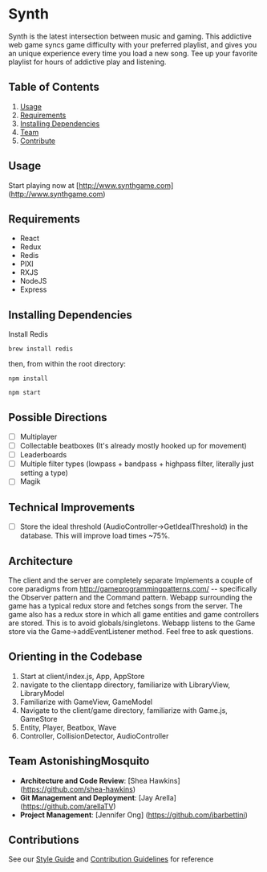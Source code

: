 # Synth

Synth is the latest intersection between music and gaming. This addictive web game syncs game difficulty with your preferred playlist, and gives you an unique experience every time you load a new song. Tee up your favorite playlist for hours of addictive play and listening.

## Table of Contents

1. [Usage](#Usage)
1. [Requirements](#requirements)
1. [Installing Dependencies](#installing-dependencies)
1. [Team](#team-astonishingmosquito)
1. [Contribute](#contributions)

## Usage

Start playing now at [http://www.synthgame.com] (http://www.synthgame.com)

## Requirements

- React
- Redux
- Redis
- PIXI
- RXJS
- NodeJS
- Express

## Installing Dependencies

Install Redis
```
brew install redis
```

then, from within the root directory:

```
npm install
```
```
npm start
```


## Possible Directions
- [ ] Multiplayer
- [ ] Collectable beatboxes (It's already mostly hooked up for movement)
- [ ] Leaderboards
- [ ] Multiple filter types (lowpass + bandpass + highpass filter, literally just setting a type)
- [ ] Magik

## Technical Improvements
- [ ] Store the ideal threshold (AudioController->GetIdealThreshold) in the database. This will improve load times ~75%.


## Architecture
The client and the server are completely separate
Implements a couple of core paradigms from http://gameprogrammingpatterns.com/ -- specifically the Observer pattern and the Command pattern.
Webapp surrounding the game has a typical redux store and fetches songs from the server.
The game also has a redux store in which all game entities and game controllers are stored. This is to avoid globals/singletons.
Webapp listens to the Game store via the Game->addEventListener method.
Feel free to ask questions.

## Orienting in the Codebase

1. Start at client/index.js, App, AppStore
2. navigate to the clientapp directory, familiarize with LibraryView, LibraryModel
3. Familiarize with GameView, GameModel
4. Navigate to the client/game directory, familiarize with Game.js, GameStore
5. Entity, Player, Beatbox, Wave
6. Controller, CollisionDetector, AudioController

## Team AstonishingMosquito

  - __Architecture and Code Review__: [Shea Hawkins] (https://github.com/shea-hawkins)
  - __Git Management and Deployment__: [Jay Arella] (https://github.com/arellaTV)
  - __Project Management__: [Jennifer Ong] (https://github.com/jbarbettini)

## Contributions

See our [Style Guide](_STYLE-GUIDE.md) and [Contribution Guidelines](_CONTRIBUTING.md) for reference
